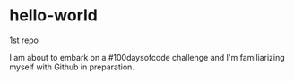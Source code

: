 # hello-world
1st repo

I am about to embark on a #100daysofcode challenge and I'm familiarizing myself with Github in preparation.
